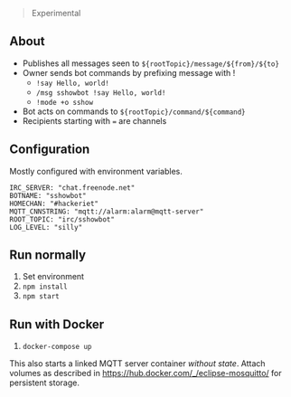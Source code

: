 > Experimental

## About

- Publishes all messages seen to `${rootTopic}/message/${from}/${to}`
- Owner sends bot commands by prefixing message with !
  - `!say Hello, world!`
  - `/msg sshowbot !say Hello, world!`
  - `!mode +o sshow`
- Bot acts on commands to `${rootTopic}/command/${command}`
- Recipients starting with `=` are channels

## Configuration

Mostly configured with environment variables.

    IRC_SERVER: "chat.freenode.net"
    BOTNAME: "sshowbot"
    HOMECHAN: "#hackeriet"
    MQTT_CNNSTRING: "mqtt://alarm:alarm@mqtt-server"
    ROOT_TOPIC: "irc/sshowbot"
    LOG_LEVEL: "silly"

## Run normally

1. Set environment
2. `npm install`
3. `npm start`

## Run with Docker

1. `docker-compose up`

This also starts a linked MQTT server container *without state*. Attach volumes
as described in <https://hub.docker.com/_/eclipse-mosquitto/> for persistent
storage.
